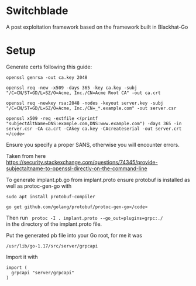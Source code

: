 # Switchblade

A post exploitation framework based on the framework built in Blackhat-Go

# Setup

Generate certs following this guide:

```
openssl genrsa -out ca.key 2048 

openssl req -new -x509 -days 365 -key ca.key -subj "/C=CN/ST=GD/L=SZ/O=Acme, Inc./CN=Acme Root CA" -out ca.crt

openssl req -newkey rsa:2048 -nodes -keyout server.key -subj "/C=CN/ST=GD/L=SZ/O=Acme, Inc./CN=_*.example.com" -out server.csr 

openssl x509 -req -extfile <(printf "subjectAltName=DNS:example.com,DNS:www.example.com") -days 365 -in server.csr -CA ca.crt -CAkey ca.key -CAcreateserial -out server.crt </code>
```

Ensure you specify a proper SANS, otherwise you will encounter errors.

Taken from here https://security.stackexchange.com/questions/74345/provide-subjectaltname-to-openssl-directly-on-the-command-line

To generate implant.pb.go from implant.proto ensure protobuf is installed as well as protoc-gen-go with
```
sudo apt install protobuf-compiler

go get github.com/golang/protobuf/protoc-gen-go</code>
```
  
Then run <code> protoc -I . implant.proto --go_out=plugins=grpc:./ </code> in the directory of the implant.proto file.

Put the generated pb file into your Go root, for me it was 
```
/usr/lib/go-1.17/src/server/grpcapi
```

Import it with
```
import (
  grpcapi "server/grpcapi"
)
```
